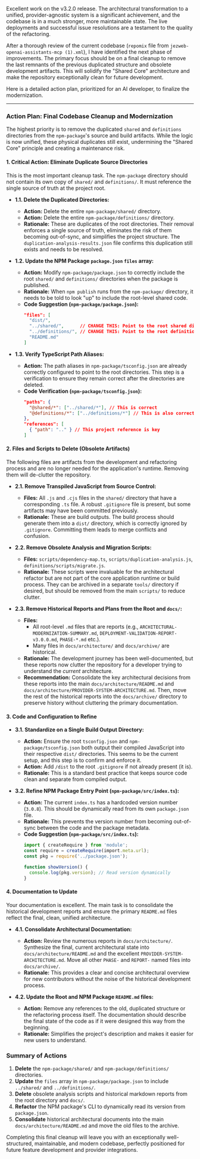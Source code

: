 Excellent work on the v3.2.0 release. The architectural transformation to a unified, provider-agnostic system is a significant achievement, and the codebase is in a much stronger, more maintainable state. The live deployments and successful issue resolutions are a testament to the quality of the refactoring.

After a thorough review of the current codebase (`repomix` file from `jezweb-openai-assistants-mcp (1).xml`), I have identified the next phase of improvements. The primary focus should be on a final cleanup to remove the last remnants of the previous duplicated structure and obsolete development artifacts. This will solidify the "Shared Core" architecture and make the repository exceptionally clean for future development.

Here is a detailed action plan, prioritized for an AI developer, to finalize the modernization.

---

### **Action Plan: Final Codebase Cleanup and Modernization**

The highest priority is to remove the duplicated `shared` and `definitions` directories from the `npm-package`'s source and build artifacts. While the logic is now unified, these physical duplicates still exist, undermining the "Shared Core" principle and creating a maintenance risk.

#### **1. Critical Action: Eliminate Duplicate Source Directories**

This is the most important cleanup task. The `npm-package` directory should not contain its own copy of `shared/` and `definitions/`. It must reference the single source of truth at the project root.

*   **1.1. Delete the Duplicated Directories:**
    *   **Action:** Delete the entire `npm-package/shared/` directory.
    *   **Action:** Delete the entire `npm-package/definitions/` directory.
    *   **Rationale:** These are duplicates of the root directories. Their removal enforces a single source of truth, eliminates the risk of them becoming out-of-sync, and simplifies the project structure. The `duplication-analysis-results.json` file confirms this duplication still exists and needs to be resolved.

*   **1.2. Update the NPM Package `package.json` `files` array:**
    *   **Action:** Modify `npm-package/package.json` to correctly include the root `shared/` and `definitions/` directories when the package is published.
    *   **Rationale:** When `npm publish` runs from the `npm-package/` directory, it needs to be told to look "up" to include the root-level shared code.
    *   **Code Suggestion (`npm-package/package.json`):**
        ```json
        "files": [
          "dist/",
          "../shared/",      // CHANGE THIS: Point to the root shared directory
          "../definitions/", // CHANGE THIS: Point to the root definitions directory
          "README.md"
        ]
        ```

*   **1.3. Verify TypeScript Path Aliases:**
    *   **Action:** The path aliases in `npm-package/tsconfig.json` are already correctly configured to point to the root directories. This step is a verification to ensure they remain correct after the directories are deleted.
    *   **Code Verification (`npm-package/tsconfig.json`):**
        ```json
        "paths": {
          "@shared/*": ["../shared/*"], // This is correct
          "@definitions/*": ["../definitions/*"] // This is also correct
        },
        "references": [
          { "path": ".." } // This project reference is key
        ]
        ```

#### **2. Files and Scripts to Delete (Obsolete Artifacts)**

The following files are artifacts from the development and refactoring process and are no longer needed for the application's runtime. Removing them will de-clutter the repository.

*   **2.1. Remove Transpiled JavaScript from Source Control:**
    *   **Files:** All `.js` and `.cjs` files in the `shared/` directory that have a corresponding `.ts` file. A robust `.gitignore` file is present, but some artifacts may have been committed previously.
    *   **Rationale:** These are build outputs. The build process should generate them into a `dist/` directory, which is correctly ignored by `.gitignore`. Committing them leads to merge conflicts and confusion.

*   **2.2. Remove Obsolete Analysis and Migration Scripts:**
    *   **Files:** `scripts/dependency-map.ts`, `scripts/duplication-analysis.js`, `definitions/scripts/migrate.js`.
    *   **Rationale:** These scripts were invaluable for the architectural refactor but are not part of the core application runtime or build process. They can be archived in a separate `tools/` directory if desired, but should be removed from the main `scripts/` to reduce clutter.

*   **2.3. Remove Historical Reports and Plans from the Root and `docs/`:**
    *   **Files:**
        *   All root-level `.md` files that are reports (e.g., `ARCHITECTURAL-MODERNIZATION-SUMMARY.md`, `DEPLOYMENT-VALIDATION-REPORT-v3.0.0.md`, `PHASE-*.md` etc.).
        *   Many files in `docs/architecture/` and `docs/archive/` are historical.
    *   **Rationale:** The development journey has been well-documented, but these reports now clutter the repository for a developer trying to understand the *current* architecture.
    *   **Recommendation:** Consolidate the key architectural decisions from these reports into the main `docs/architecture/README.md` and `docs/architecture/PROVIDER-SYSTEM-ARCHITECTURE.md`. Then, move the rest of the historical reports into the `docs/archive/` directory to preserve history without cluttering the primary documentation.

#### **3. Code and Configuration to Refine**

*   **3.1. Standardize on a Single Build Output Directory:**
    *   **Action:** Ensure the root `tsconfig.json` and `npm-package/tsconfig.json` both output their compiled JavaScript into their respective `dist/` directories. This seems to be the current setup, and this step is to confirm and enforce it.
    *   **Action:** Add `/dist` to the root `.gitignore` if not already present (it is).
    *   **Rationale:** This is a standard best practice that keeps source code clean and separate from compiled output.

*   **3.2. Refine NPM Package Entry Point (`npm-package/src/index.ts`):**
    *   **Action:** The current `index.ts` has a hardcoded version number (`3.0.8`). This should be dynamically read from its own `package.json` file.
    *   **Rationale:** This prevents the version number from becoming out-of-sync between the code and the package metadata.
    *   **Code Suggestion (`npm-package/src/index.ts`):**
        ```typescript
        import { createRequire } from 'module';
        const require = createRequire(import.meta.url);
        const pkg = require('../package.json');

        function showVersion() {
          console.log(pkg.version); // Read version dynamically
        }
        ```

#### **4. Documentation to Update**

Your documentation is excellent. The main task is to consolidate the historical development reports and ensure the primary `README.md` files reflect the final, clean, unified architecture.

*   **4.1. Consolidate Architectural Documentation:**
    *   **Action:** Review the numerous reports in `docs/architecture/`. Synthesize the final, current architectural state into `docs/architecture/README.md` and the excellent `PROVIDER-SYSTEM-ARCHITECTURE.md`. Move all other `PHASE-` and `REPORT-` named files into `docs/archive/`.
    *   **Rationale:** This provides a clear and concise architectural overview for new contributors without the noise of the historical development process.

*   **4.2. Update the Root and NPM Package `README.md` files:**
    *   **Action:** Remove any references to the old, duplicated structure or the refactoring process itself. The documentation should describe the final state of the code as if it were designed this way from the beginning.
    *   **Rationale:** Simplifies the project's description and makes it easier for new users to understand.

### **Summary of Actions**

1.  **Delete** the `npm-package/shared/` and `npm-package/definitions/` directories.
2.  **Update** the `files` array in `npm-package/package.json` to include `../shared/` and `../definitions/`.
3.  **Delete** obsolete analysis scripts and historical markdown reports from the root directory and `docs/`.
4.  **Refactor** the NPM package's CLI to dynamically read its version from `package.json`.
5.  **Consolidate** historical architectural documents into the main `docs/architecture/README.md` and move the old files to the archive.

Completing this final cleanup will leave you with an exceptionally well-structured, maintainable, and modern codebase, perfectly positioned for future feature development and provider integrations.
